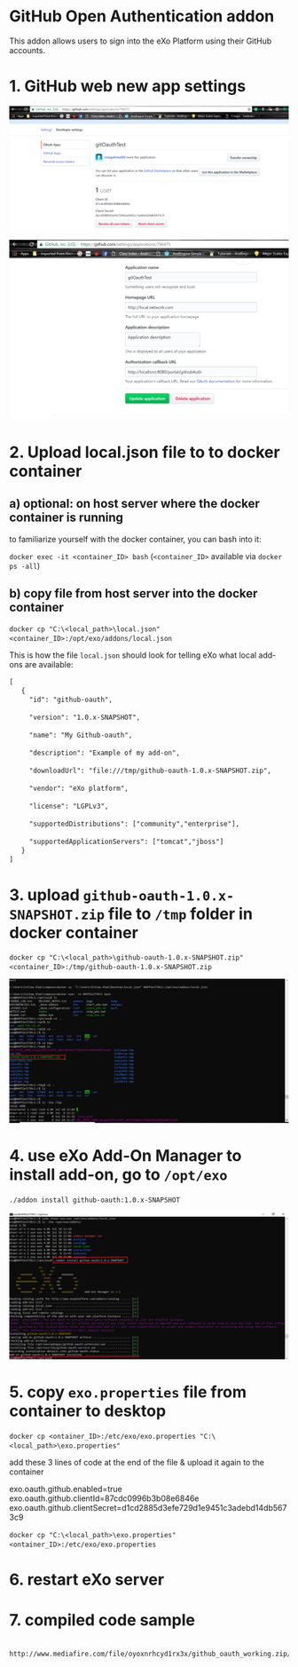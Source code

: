 # GitHub Open Authentication addon
This addon allows users to sign into the eXo Platform using their GitHub accounts.

# 1. GitHub web new app settings
![](doc_screenshot/1.PNG)


![](doc_screenshot/2.PNG)






# 2. Upload local.json file to to docker container

## a) optional: on host server where the docker container is running

to familiarize yourself with the docker container, you can bash into it:

`docker exec -it <container_ID> bash`
(`<container_ID>` available via `docker ps -all`)
   
## b) copy file from host server into the docker container

`docker cp "C:\<local_path>\local.json" <container_ID>:/opt/exo/addons/local.json`
   
This is how the file `local.json` should look for telling eXo what local add-ons are available:
   
    [
       {
         "id": "github-oauth",

         "version": "1.0.x-SNAPSHOT",

         "name": "My Github-oauth",

         "description": "Example of my add-on",

         "downloadUrl": "file:///tmp/github-oauth-1.0.x-SNAPSHOT.zip",

         "vendor": "eXo platform",

         "license": "LGPLv3",

         "supportedDistributions": ["community","enterprise"],

         "supportedApplicationServers": ["tomcat","jboss"]
       }
    ]
    
    

# 3. upload `github-oauth-1.0.x-SNAPSHOT.zip` file to `/tmp` folder in docker container

`docker cp "C:\<local_path>\github-oauth-1.0.x-SNAPSHOT.zip" <container_ID>:/tmp/github-oauth-1.0.x-SNAPSHOT.zip`

![](doc_screenshot/3.PNG)




# 4. use eXo Add-On Manager to install add-on, go to `/opt/exo`

`./addon install github-oauth:1.0.x-SNAPSHOT`
   
   ![](doc_screenshot/4.PNG)
   
   
# 5. copy `exo.properties` file from container to desktop

   `docker cp <ontainer_ID>:/etc/exo/exo.properties "C:\<local_path>\exo.properties"`
   
   add these 3 lines of code at the end of the file & upload it again to the container
   
   exo.oauth.github.enabled=true    
   exo.oauth.github.clientId=87cdc0996b3b08e6846e
   exo.oauth.github.clientSecret=d1cd2885d3efe729d1e9451c3adebd14db5673c9
   
   `docker cp "C:\<local_path>\exo.properties" <ontainer_ID>:/etc/exo/exo.properties`

# 6. restart eXo server

# 7. compiled code sample
     http://www.mediafire.com/file/oyoxnrhcyd1rx3x/github_oauth_working.zip/file








